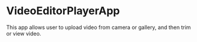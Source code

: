 # VideoEditorPlayerApp
This app allows user to upload video from camera or gallery, and then trim or view video.
